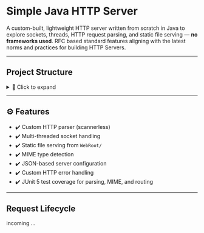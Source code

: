 #  Simple Java HTTP Server

A custom-built, lightweight HTTP server written from scratch in Java to explore sockets, threads, HTTP request parsing, and static file serving — **no frameworks used**.
RFC based standard features aligning with the latest norms and practices for building HTTP Servers.

---

##  Project Structure

<details>
<summary>📁 Click to expand</summary>

📦 Server From Scratch  
├── 📁 WebRoot                         # Static assets  
│   ├── favicon.ico  
│   ├── index.html  
│   └── logo.png  
├── 📁 src  
│   ├── 📁 main  
│   │   └── 📁 java  
│   │       └── 📁 com  
│   │           └── 📁 coderfromscratch  
│   │               ├── 📁 http                  # Core HTTP components  
│   │               │   ├── BadHttpVersionException.java  
│   │               │   ├── HttpMethod.java  
│   │               │   ├── HttpParser.java  
│   │               │   ├── HttpParsingException.java  
│   │               │   ├── HttpRequest.java  
│   │               │   ├── HttpStatusCode.java  
│   │               │   └── HttpVersion.java  
│   │               ├── 📁 httpserver  
│   │               │   ├── 📁 config            # JSON config loader  
│   │               │   │   ├── Configuration.java  
│   │               │   │   ├── ConfigurationManager.java  
│   │               │   │   └── HttpConfigurationException.java  
│   │               │   ├── 📁 core              # Main server engine  
│   │               │   │   ├── HttpConnectionWorkerThread.java  
│   │               │   │   ├── ServerListenerThread.java  
│   │               │   │   └── 📁 io  
│   │               │   │       ├── ReadFileException.java  
│   │               │   │       ├── WebRootHandler.java  
│   │               │   │       └── WebRootNotFoundException.java  
│   │               └── 📁 util  
│   │                   ├── HttpServer.java      # Main entry point  
│   │                   └── Json.java            # JSON helper  
│   └── 📁 test  
│       └── 📁 java  
│           └── 📁 com  
│               └── 📁 coderfromscratch  
│                   ├── HttpParserTest.java  
│                   ├── HttpHeadersParserTest.java  
│                   ├── HttpVersionTest.java  
│                   └── 📁 httpserver  
│                       └── 📁 core  
│                           └── 📁 io  
│                               └── WebRootHandlerTest.java  
├── 📄 http.json                      # Configuration file  
├── 📄 pom.xml                        # Maven build file  
└── 📄 README.md                      # Project overview  
</details>

---

## ⚙ Features

- ✔️ Custom HTTP parser (scannerless)
- ✔️ Multi-threaded socket handling
- ✔️ Static file serving from `WebRoot/`
- ✔️ MIME type detection
- ✔️ JSON-based server configuration
- ✔️ Custom HTTP error handling
- ✔️ JUnit 5 test coverage for parsing, MIME, and routing

---

##  Request Lifecycle
 incoming ...



